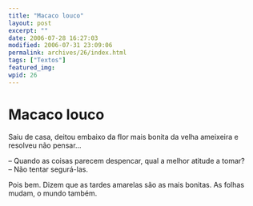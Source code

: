 ```yaml
---
title: "Macaco louco"
layout: post
excerpt: ""
date: 2006-07-28 16:27:03
modified: 2006-07-31 23:09:06
permalink: archives/26/index.html
tags: ["Textos"]
featured_img: 
wpid: 26
---
```


# Macaco louco

Saiu de casa, deitou embaixo da flor mais bonita da velha ameixeira e resolveu não pensar…

– Quando as coisas parecem despencar, qual a melhor atitude a tomar?  
– Não tentar segurá-las.

Pois bem. Dizem que as tardes amarelas são as mais bonitas. As folhas mudam, o mundo também.